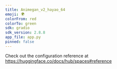 ```yaml
---
title: Animegan_v2_hayao_64
emoji: 🌍
colorFrom: red
colorTo: green
sdk: gradio
sdk_version: 2.8.8
app_file: app.py
pinned: false
---
```


Check out the configuration reference at https://huggingface.co/docs/hub/spaces#reference
